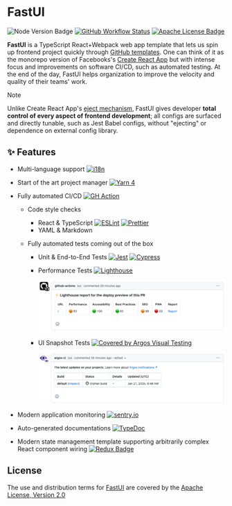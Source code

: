 # FastUI

![Node Version Badge]
[![GitHub Workflow Status]][GitHub Workflow URL]
[![Apache License Badge]][Apache License, Version 2.0]

**FastUI** is a TypeScript React+Webpack web app template that lets us spin up frontend project quickly through
[GitHub templates]. One can think of it as the monorepo version of Facebooks's [Create React App] but with intense focus
and improvements on software CI/CD, such as automated testing. At the end of the day, FastUI helps organization
to improve the velocity and quality of their teams' work.

> [!NOTE]
>
> Unlike Create React App's [eject mechanism](https://create-react-app.dev/docs/available-scripts#npm-run-eject), FastUI gives developer **total control of every aspect of frontend
> development**; all configs are surfaced and directly tunable, such as Jest Babel configs, without "ejecting" or
> dependence on external config library.

## ✨ Features

- Multi-language support [![i18n](https://img.shields.io/badge/i18next-26A69A?style=for-the-badge&logo=i18next&logoColor=white)](https://react.i18next.com/getting-started)
- Start of the art project manager [![Yarn 4](https://img.shields.io/badge/Yarn%204-2C8EBB?style=for-the-badge&logo=yarn&logoColor=white)](https://yarnpkg.com/)
- Fully automated CI/CD [![GH Action](https://img.shields.io/badge/GitHub%20Action-2088FF?style=for-the-badge&logo=githubactions&logoColor=white)](https://github.com/features/actions)

  - Code style checks

    - React & TypeScript [![ESLint](https://img.shields.io/badge/ESLint-4B32C3?style=for-the-badge&logo=eslint&logoColor=white)](https://eslint.org/) [![Prettier](https://img.shields.io/badge/Prettier-F7B93E?style=for-the-badge&logo=prettier&logoColor=white)](https://prettier.io/)
    - YAML & Markdown

  - Fully automated tests coming out of the box

    - Unit & End-to-End Tests [![Jest](https://img.shields.io/badge/Jest%20Unit%20Tests-C21325?style=for-the-badge&logo=jest&logoColor=white)](https://jest.qubitpi.org/) [![Cypress](https://img.shields.io/badge/Cypress%20E2E-69D3A7?style=for-the-badge&logo=cypress&logoColor=white)](https://cypress.qubitpi.org)
    - Performance Tests [![Lighthouse](https://img.shields.io/badge/Lighthouse-F44B21?style=for-the-badge&logo=lighthouse&logoColor=white)](https://developer.chrome.com/docs/lighthouse/overview)

      ![](https://github.com/QubitPi/fast-ui/blob/master/docs/docs/img/lighthouse-report-example.png?raw=true)

    - UI Snapshot Tests [![Covered by Argos Visual Testing](https://argos-ci.com/badge-large.svg)](https://app.argos-ci.com/qubitpi/fast-ui/reference)

      ![](https://github.com/QubitPi/fast-ui/blob/master/docs/docs/img/argos-example.png?raw=true)

- Modern application monitoring [![sentry.io](https://img.shields.io/badge/sentry.io-362D59.svg?style=for-the-badge&logo=sentry&logoColor=white)](https://paion-data.sentry.io/issues/?project=4508702863589376)
- Auto-generated documentations [![TypeDoc](https://img.shields.io/badge/TypeDoc-3178C6?style=for-the-badge&logo=typescript&logoColor=white)](https://fastui.qubitpi.org/api/)
- Modern state management template supporting arbitrarily complex React component wiring
  [![Redux Badge](https://img.shields.io/badge/Redux-764ABC?logo=redux&logoColor=white&style=for-the-badge)](https://react-redux.qubitpi.org/)

## License

The use and distribution terms for [FastUI]() are covered by the [Apache License, Version 2.0]

[Apache License Badge]: https://img.shields.io/badge/Apache%202.0-F25910.svg?style=for-the-badge&logo=Apache&logoColor=white
[Apache License, Version 2.0]: https://www.apache.org/licenses/LICENSE-2.0
[Create React App]: https://create-react-app.dev/
[GitHub templates]: https://docs.github.com/en/repositories/creating-and-managing-repositories/creating-a-template-repository#about-template-repositories
[GitHub Workflow Status]: https://img.shields.io/github/actions/workflow/status/QubitPi/fast-ui/ci-cd.yaml?branch=master&logo=github&style=for-the-badge
[GitHub Workflow URL]: https://github.com/QubitPi/fast-ui/actions/workflows/ci-cd.yaml
[Node Version Badge]: https://img.shields.io/badge/NODE-22-339933?logo=Node.js&logoColor=white&labelColor=66cc33&style=for-the-badge
